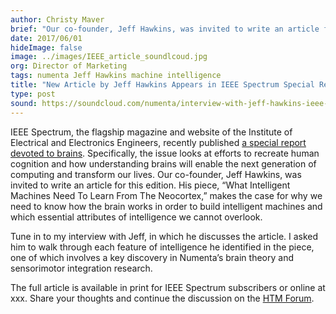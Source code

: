 ```yaml
---
author: Christy Maver
brief: "Our co-founder, Jeff Hawkins, was invited to write an article for a special edition of IEEE Spectrum, the flagship magazine and website of the Institute of Electrical and Electronics Engineers. His piece, What Intelligent Machines Need to Learn from the Neocortex, makes the case for"
date: 2017/06/01
hideImage: false
image: ../images/IEEE_article_soundlcoud.jpg
org: Director of Marketing
tags: numenta Jeff Hawkins machine intelligence
title: "New Article by Jeff Hawkins Appears in IEEE Spectrum Special Report"
type: post
sound: https://soundcloud.com/numenta/interview-with-jeff-hawkins-ieee-special-report
---
```


IEEE Spectrum, the flagship magazine and website of the Institute of Electrical and Electronics
 Engineers, recently published [a special report devoted to brains](http://spectrum.ieee.org/static/special-report-can-we-copy-the-brain).
 Specifically, the issue looks at efforts to recreate human cognition and how understanding brains
 will enable the next generation of computing and transform our lives.  Our co-founder, Jeff
 Hawkins, was invited to write an article for this edition. His piece, “What Intelligent Machines
 Need To Learn From The Neocortex,” makes the case for why we need to know how the brain works in
 order to build intelligent machines and which essential attributes of intelligence we cannot
 overlook.

Tune in to my interview with Jeff, in which he discusses the article.  I asked him to walk through
each feature of intelligence he identified in the piece, one of which involves a key discovery in
Numenta’s brain theory and sensorimotor integration research.  

The full article is available in print for IEEE Spectrum subscribers or online at xxx. Share your
thoughts and continue the discussion on the [HTM Forum](https://discourse.numenta.org/).  
